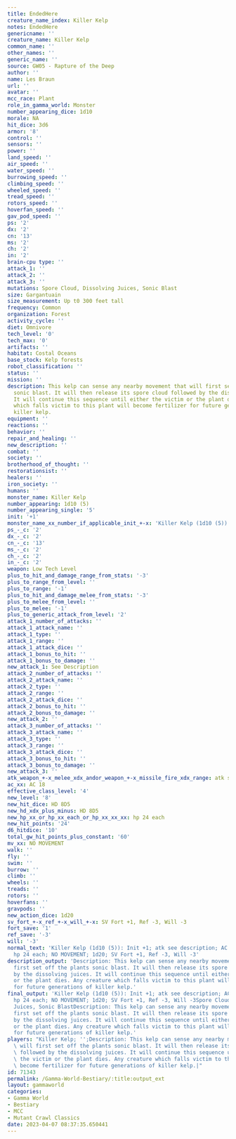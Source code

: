 ```yaml
---
title: EndedHere
creature_name_index: Killer Kelp
notes: EndedHere
genericname: ''
creature_name: Killer Kelp
common_name: ''
other_names: ''
generic_name: ''
source: GW05 - Rapture of the Deep
author: ''
name: Les Braun
url: ''
avatar: ''
mcc_race: Plant
role_in_gamma_world: Monster
number_appearing_dice: 1d10
morale: NA
hit_dice: 3d6
armor: '8'
control: ''
sensors: ''
power: ''
land_speed: ''
air_speed: ''
water_speed: ''
burrowing_speed: ''
climbing_speed: ''
wheeled_speed: ''
tread_speed: ''
rotors_speed: ''
hoverfan_speed: ''
gav_pod_speed: ''
ps: '2'
dx: '2'
cn: '13'
ms: '2'
ch: '2'
in: '2'
brain-cpu type: ''
attack_1: ''
attack_2: ''
attack_3: ''
mutations: Spore Cloud, Dissolving Juices, Sonic Blast
size: Gargantuain
size_measurement: Up t0 300 feet tall
frequency: Common
organization: Forest
activity_cycle: ''
diet: Omnivore
tech_level: '0'
tech_max: '0'
artifacts: ''
habitat: Costal Oceans
base_stock: Kelp forests
robot_classification: ''
status: ''
mission: ''
description: This kelp can sense any nearby movement that will first set off the plants
  sonic blast. It will then release its spore cloud followed by the dissolving juices.
  It will continue this sequence until either the victim or the plant dies. Any creature
  which falls victim to this plant will become fertilizer for future generations of
  killer kelp.
equipment: ''
reactions: ''
behavior: ''
repair_and_healing: ''
new_description: ''
combat: ''
society: ''
brotherhood_of_thought: ''
restorationsist: ''
healers: ''
iron_society: ''
humans: ''
monster_name: Killer Kelp
number_appearing: 1d10 (5)
number_appearing_single: '5'
init: '+1'
monster_name_xx_number_if_applicable_init_+-x: 'Killer Kelp (1d10 (5)): Init +1'
ps_-_c: '2'
dx_-_c: '2'
cn_-_c: '13'
ms_-_c: '2'
ch_-_c: '2'
in_-_c: '2'
weapon: Low Tech Level
plus_to_hit_and_damage_range_from_stats: '-3'
plus_to_range_from_level: ''
plus_to_range: '-1'
plus_to_hit_and_damage_melee_from_stats: '-3'
plus_to_melee_from_level: ''
plus_to_melee: '-1'
plus_to_generic_attack_from_level: '2'
attack_1_number_of_attacks: ''
attack_1_attack_name: ''
attack_1_type: ''
attack_1_range: ''
attack_1_attack_dice: ''
attack_1_bonus_to_hit: ''
attack_1_bonus_to_damage: ''
new_attack_1: See Description
attack_2_number_of_attacks: ''
attack_2_attack_name: ''
attack_2_type: ''
attack_2_range: ''
attack_2_attack_dice: ''
attack_2_bonus_to_hit: ''
attack_2_bonus_to_damage: ''
new_attack_2: ''
attack_3_number_of_attacks: ''
attack_3_attack_name: ''
attack_3_type: ''
attack_3_range: ''
attack_3_attack_dice: ''
attack_3_bonus_to_hit: ''
attack_3_bonus_to_damage: ''
new_attack_3: ''
atk_weapon_+-x_melee_xdx_andor_weapon_+-x_missile_fire_xdx_range: atk see description
ac_xx: AC 18
effective_class_level: '4'
new_level: '8'
new_hit_dice: HD 8D5
new_hd_xdx_plus_minus: HD 8D5
new_hp_xx_or_hp_xx_each_or_hp_xx_xx_xx: hp 24 each
new_hit_points: '24'
d6_hitdice: '10'
total_gw_hit_points_plus_constant: '60'
mv_xx: NO MOVEMENT
walk: ''
fly: ''
swim: ''
burrow: ''
climb: ''
wheels: ''
treads: ''
rotors: ''
hoverfans: ''
gravpods: ''
new_action_dice: 1d20
sv_fort_+-x_ref_+-x_will_+-x: SV Fort +1, Ref -3, Will -3
fort_save: '1'
ref_save: '-3'
will: '-3'
normal_text: 'Killer Kelp (1d10 (5)): Init +1; atk see description; AC 18; HD 8D5
  hp 24 each; NO MOVEMENT; 1d20; SV Fort +1, Ref -3, Will -3'
description_output: 'Description: This kelp can sense any nearby movement that will
  first set off the plants sonic blast. It will then release its spore cloud followed
  by the dissolving juices. It will continue this sequence until either the victim
  or the plant dies. Any creature which falls victim to this plant will become fertilizer
  for future generations of killer kelp.'
final_output: 'Killer Kelp (1d10 (5)): Init +1; atk see description; AC 18; HD 8D5
  hp 24 each; NO MOVEMENT; 1d20; SV Fort +1, Ref -3, Will -3Spore Cloud, Dissolving
  Juices, Sonic BlastDescription: This kelp can sense any nearby movement that will
  first set off the plants sonic blast. It will then release its spore cloud followed
  by the dissolving juices. It will continue this sequence until either the victim
  or the plant dies. Any creature which falls victim to this plant will become fertilizer
  for future generations of killer kelp.'
players: "Killer Kelp; '';Description: This kelp can sense any nearby movement that\
  \ will first set off the plants sonic blast. It will then release its spore cloud\
  \ followed by the dissolving juices. It will continue this sequence until either\
  \ the victim or the plant dies. Any creature which falls victim to this plant will\
  \ become fertilizer for future generations of killer kelp.|"
id: 71343
permalink: /Gamma-World-Bestiary/:title:output_ext
layout: gammaworld
categories:
- Gamma World
- Bestiary
- MCC
- Mutant Crawl Classics
date: 2023-04-07 08:37:35.650441
---
```

